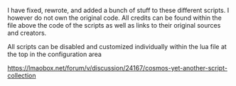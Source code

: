 I have fixed, rewrote, and added a bunch of stuff to these different scripts. I however do not own the original code. All credits can be found within the file above the code of the scripts as well as links to their original sources and creators.

All scripts can be disabled and customized individually within the lua file at the top in the configuration area

https://lmaobox.net/forum/v/discussion/24167/cosmos-yet-another-script-collection
